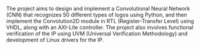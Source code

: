 The project aims to design and implement a Convolutional Neural Network (CNN) that recognizes 50 different types of logos using Python, and then implement the Convolution2D module in RTL (Register-Transfer Level) using VHDL, along with an AXI-Lite controller. The project also involves functional verification of the IP using UVM (Universal Verification Methodology) and development of Linux drivers for the IP.
